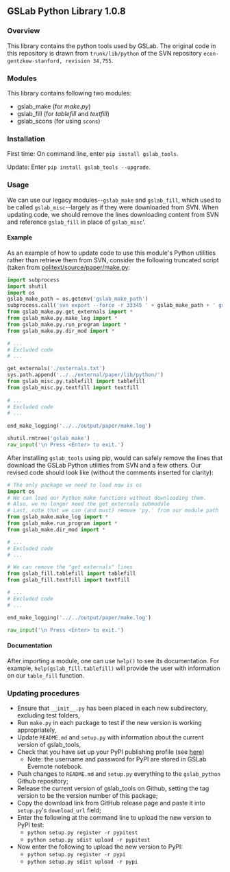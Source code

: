 ## GSLab Python Library 1.0.8

### Overview
This library contains the python tools used by GSLab. The original code in this repository is drawn from `trunk/lib/python` of the SVN repository `econ-gentzkow-stanford, revision 34,755`.

### Modules
This library contains following two modules: 
 - gslab_make  (for *make.py*)
 - gslab_fill  (for *tablefill* and *textfill*) 
 - gslab_scons (for using `scons`)

### Installation
First time: On command line, enter `pip install gslab_tools`.

Update: Enter `pip install gslab_tools --upgrade`.

### Usage

We can use our legacy modules--`gslab_make` and `gslab_fill`, which used to be called `gslab_misc`--largely as if they were downloaded from SVN. When updating code, we should remove the lines downloading content from SVN and reference `gslab_fill` in place of `gslab_misc`'.

#### Example

As an example of how to update code to use this module's Python utilities rather than retrieve them from SVN, consider the following truncated script (taken from  [politext/source/paper/make.py](https://github.com/TaddyLab/politext/blob/master/source/paper/make.py):

```Python
import subprocess
import shutil
import os
gslab_make_path = os.getenv('gslab_make_path')
subprocess.call('svn export --force -r 33345 ' + gslab_make_path + ' gslab_make', shell = True)
from gslab_make.py.get_externals import *
from gslab_make.py.make_log import *
from gslab_make.py.run_program import *
from gslab_make.py.dir_mod import *

# ...
# Excluded code
# ...

get_externals('./externals.txt')
sys.path.append('../../external/paper/lib/python/')
from gslab_misc.py.tablefill import tablefill
from gslab_misc.py.textfill import textfill
 
# ...
# Excluded code
# ...
 
end_make_logging('../../output/paper/make.log')

shutil.rmtree('gslab_make')
raw_input('\n Press <Enter> to exit.')
```

After installing `gslab_tools` using pip, would can safely remove the lines that download the GSLab Python utilities from SVN and a few others. Our revised code should look like (without the comments inserted for clarity):

```Python
# The only package we need to load now is os
import os
# We can load our Python make functions without downloading them.
# Also, we no longer need the get_externals submodule
# Last, note that we can (and must) remove 'py.' from our module path
from gslab_make.make_log import *
from gslab_make.run_program import *
from gslab_make.dir_mod import *

# ...
# Excluded code
# ...

# We can remove the "get externals" lines
from gslab_fill.tablefill import tablefill
from gslab_fill.textfill import textfill

# ...
# Excluded code
# ...

end_make_logging('../../output/paper/make.log')

raw_input('\n Press <Enter> to exit.')
```


#### Documentation

After importing a module, one can use `help()` to see its documentation. For example, `help(gslab_fill.tablefill)` will provide the user with information on our `table_fill` function.

### Updating procedures

* Ensure that `__init__.py` has been placed in each new subdirectory, excluding test folders,
* Run `make.py` in each package to test if the new version is working appropriately,
* Update `README.md` and `setup.py` with information about the current version of gslab_tools,
* Check that you have set up your PyPI publishing profile (see [here](https://www.codementor.io/python/tutorial/host-your-python-package-using-github-on-pypi))
   * Note: the username and password for PyPI are stored in GSLab Evernote notebook.
* Push changes to `README.md` and `setup.py` everything to the `gslab_python` Github repository;
* Release the current version of gslab_tools on Github, setting the tag version to be the version number of this package;
* Copy the download link from GitHub release page and paste it into `setup.py`'s `download_url` field;
* Enter the following at the command line to upload the new version to PyPI test: 
   * `python setup.py register -r pypitest`
   * `python setup.py sdist upload -r pypitest`
* Now enter the following to upload the new version to PyPI: 
   * `python setup.py register -r pypi`
   * `python setup.py sdist upload -r pypi`
 





